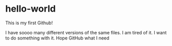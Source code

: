 # hello-world
This is my first Github!

I have soooo many different versions of the same files. I am tired of it. 
I want to do something with it. Hope GitHub what I need 
